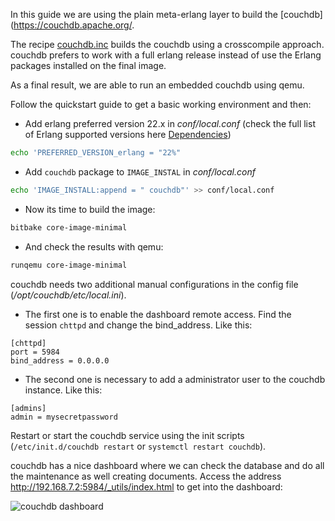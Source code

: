 In this guide we are using the plain meta-erlang layer to build the [couchdb](https://couchdb.apache.org/.

The recipe [couchdb.inc](https://github.com/meta-erlang/meta-erlang/blob/master/recipes-database/couchdb/couchdb.inc) builds the couchdb using a crosscompile approach. couchdb prefers to work with a full erlang release instead of use the Erlang packages installed on the final image.

As a final result, we are able to run an embedded couchdb using qemu.

Follow the quickstart guide to get a basic working environment and then:

- Add erlang preferred version 22.x in _conf/local.conf_ (check the full list of Erlang supported versions here [Dependencies](https://docs.couchdb.org/en/stable/install/unix.html#dependencies))

```bash
echo 'PREFERRED_VERSION_erlang = "22%"
```

- Add `couchdb` package to `IMAGE_INSTAL` in _conf/local.conf_

```bash
echo 'IMAGE_INSTALL:append = " couchdb"' >> conf/local.conf
```

- Now its time to build the image:

```bash
bitbake core-image-minimal
```

- And check the results with qemu:

```bash
runqemu core-image-minimal
```

couchdb needs two additional manual configurations in the config file (_/opt/couchdb/etc/local.ini_).

- The first one is to enable the dashboard remote access. Find the session `chttpd` and change the bind_address. Like this:

```
[chttpd]
port = 5984
bind_address = 0.0.0.0
```

- The second one is necessary to add a administrator user to the couchdb instance. Like this:

```
[admins]
admin = mysecretpassword
```

Restart or start the couchdb service using the init scripts (`/etc/init.d/couchdb restart` or `systemctl restart couchdb`).

couchdb has a nice dashboard where we can check the database and do all the maintenance as well creating documents. Access the address http://192.168.7.2:5984/_utils/index.html to get into the dashboard:

![couchdb dashboard](_media/couchdb_dashboard.png)
